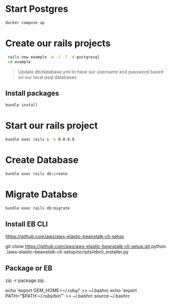 # Start Postgres

```sh
docker compose up
```

# Create our rails projects

```sh
 rails new example -A -J -T -d postgresql
 cd example
```

> Update db/database.yml to have our username and password based on our local psql databases

## Install packages

```sh
bundle install
```

# Start our rails project

```sh
bundle exec rails s -b 0.0.0.0
```

# Create Database

```sh
bundle exec rails db:create
```

# Migrate Databse

```sh
bundle exec rails db:migrate
```

## Install EB CLI

https://github.com/aws/aws-elastic-beanstalk-cli-setup


git clone https://github.com/aws/aws-elastic-beanstalk-cli-setup.git
python ./aws-elastic-beanstalk-cli-setup/scripts/ebcli_installer.py

## Package or EB

zip -r package.zip .


echo 'export GEM_HOME=~/.ruby/' >> ~/.bashrc
echo 'export PATH="$PATH:~/.ruby/bin"' >> ~/.bashrc
source ~/.bashrc